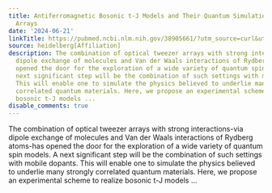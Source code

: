```yaml
---
title: Antiferromagnetic Bosonic t-J Models and Their Quantum Simulation in Tweezer
  Arrays
date: '2024-06-21'
linkTitle: https://pubmed.ncbi.nlm.nih.gov/38905661/?utm_source=curl&utm_medium=rss&utm_campaign=pubmed-2&utm_content=1FakS-2QOkCT8HsMOQP1bCRQ4YzyumYOmxmF0moLsQ3dFB1E9V&fc=20220326224207&ff=20240622182948&v=2.18.0.post9+e462414
source: heidelberg[Affiliation]
description: The combination of optical tweezer arrays with strong interactions-via
  dipole exchange of molecules and Van der Waals interactions of Rydberg atoms-has
  opened the door for the exploration of a wide variety of quantum spin models. A
  next significant step will be the combination of such settings with mobile dopants.
  This will enable one to simulate the physics believed to underlie many strongly
  correlated quantum materials. Here, we propose an experimental scheme to realize
  bosonic t-J models ...
disable_comments: true
---
```

The combination of optical tweezer arrays with strong interactions-via dipole exchange of molecules and Van der Waals interactions of Rydberg atoms-has opened the door for the exploration of a wide variety of quantum spin models. A next significant step will be the combination of such settings with mobile dopants. This will enable one to simulate the physics believed to underlie many strongly correlated quantum materials. Here, we propose an experimental scheme to realize bosonic t-J models ...